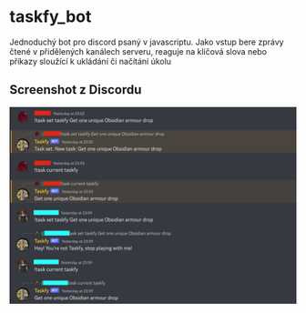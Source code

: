 # taskfy_bot

Jednoduchý bot pro discord psaný v javascriptu. Jako vstup bere zprávy čtené v přidělených kanálech serveru,
reaguje na klíčová slova nebo příkazy sloužící k ukládání či načítání úkolu

## Screenshot z Discordu
![alt text](https://github.com/MartinOpa/taskfy_bot/blob/main/ukazka1.png?raw=true)

